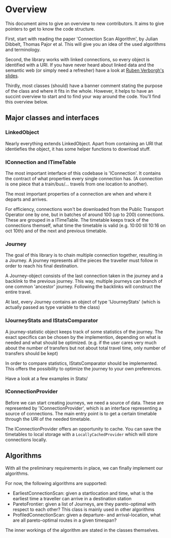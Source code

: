 Overview
========

This document aims to give an overview to new contributors. It aims to give pointers to get to know the code structure.

First, start with reading the paper 'Connection Scan Algorithm', by Julian Dibbelt, Thomas Pajor et al. This will give you an idea of the used algorithms and terminology.

Second, the library works with linked connections, so every object is identified with a URI. If you have never heard about linked data and the semantic web (or simply need a refresher) have a look at [Ruben Verborgh's slides](http://rubenverborgh.github.io/WebFundamentals/semantic-web/).

Thirdly, most classes (should) have a banner comment stating the purpose of the class and where it fits in the whole. However, it helps to have an succint overview to start and to find your way around the code. You'll find this overview below.

Major classes and interfaces
----------------------------

### LinkedObject

Nearly everything extends LinkedObject. Apart from containing an URI that identiefies the object, it has some helper functions to download stuff.

### IConnection and ITimeTable

The most important interface of this codebase is 'IConnection'. It contains the contract of what properties every single connection has. (A connection is one piece that a train/bus/... travels from one location to another).

The most important properties of a connection are when and where it departs and arrives.

For efficiency, connections won't be downloaded from the Public Transport Operator one by one, but in batches of around 100 (up to 200) connections. These are grouped in a ITimeTable. The timetable keeps track of the connections themself, what time the timetable is valid (e.g. 10:00 till 10:16 on oct 10th) and of the next and previous timetable.

### Journey

The goal of this library is to chain multiple connection together, resulting in a Journey. A journey represents all the pieces the traveller must follow in order to reach his final destination.

A Journey-object consists of the last connection taken in the journey and a backlink to the previous journey. This way, multiple journeys can branch of one common 'ancestor' journey. Following the backlinks will construct the entire travel.

At last, every Journey contains an object of type 'IJourneyStats' (which is actually passed as type variable to the class)

### IJourneyStats and IStatsComparator

A journey-statistic object keeps track of some statistics of the journey. The exact specifics can be chosen by the implemention, depending on what is needed and what should be optimized. (e.g. if the user cares very much about the number of transfers but not about total travel time, only number of transfers should be kept)

In order to compare statistics, IStatsComparator should be implemented. This offers the possibility to optimize the journey to your own preferences.

Have a look at a few examples in Stats/

### IConnectionProvider

Before we can start creating journeys, we need a source of data. These are represented by 'IConnectionProvider', which is an interface representing a source of connections. The main entry point is to get a certain timetable through the URI of the needed timetable.

The IConnectionProvider offers an opportunity to cache. You can save the timetables to local storage with a `LocallyCachedProvider` which will store connections locally.

Algorithms
----------


With all the preliminary requirements in place, we can finally implement our algorithms.

For now, the following algorithms are supported:

 - EarliestConnectionScan: given a startlocation and time, what is the earliest time a traveller can arrive in a destination station
 - ParetoFrontier: given a list of Journeys, are they pareto-optimal with respect to each other? This class is mainly used in other algorithms
 - ProfiledConnectionScan: given a departure- and arrival-location, what are all pareto-optimal routes in a given timespan?

The inner workings of the algorithm are stated in the classes themselves.












